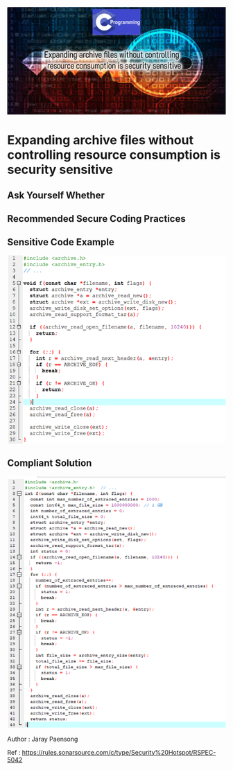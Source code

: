 <img src="60.PNG" >

# Expanding archive files without controlling resource consumption is security sensitive



## Ask Yourself Whether


## Recommended Secure Coding Practices


## Sensitive Code Example


<img src="61.PNG" >

## Compliant Solution


<img src="62.PNG" width=700 >

Author : Jaray Paensong

Ref : https://rules.sonarsource.com/c/type/Security%20Hotspot/RSPEC-5042
